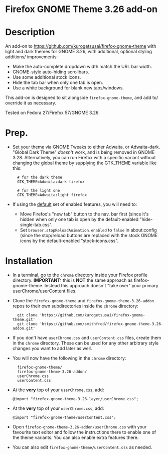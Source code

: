 Firefox GNOME Theme 3.26 add-on
===============================


Description
===========

An add-on to <https://github.com/kurogetsusai/firefox-gnome-theme> with light
and dark themes for GNOME 3.26, with additional, optional styling additions/
improvements:

* Make the auto-complete dropdown width match the URL bar width.
* GNOME-style auto-hiding scrollbars.
* Use some additional stock icons.
* Hide the tab bar when only one tab is open.
* Use a white background for blank new tabs/windows.

This add-on is designed to sit alongside `firefox-gnome-theme`, and add to/
override it as necessary.

Tested on Fedora 27/Firefox 57/GNOME 3.26.


Prep.
=====

* Set your theme via GNOME Tweaks to either Adwaita, or Adwaita-dark. "Global
  Dark Theme" *doesn't* work, and is being removed in GNOME 3.28. Alternatively,
  you can run Firefox with a specific variant without changing the global theme
  by supplying the GTK_THEME variable like this:

        # for the dark theme
        GTK_THEME=Adwaita:dark firefox
    
        # for the light one
        GTK_THEME=Adwaita:light firefox

* If using the <u>default</u> set of enabled features, you will need to:
    * Move Firefox's "new tab" button to the nav. bar first (since it's hidden
      when only one tab is open by the default-enabled "hide-single-tab.css".
    * Set `browser.stopReloadAnimation.enabled` to `false` in about:config
      (since the stop/reload buttons are replaced with the stock GNOME icons
      by the default-enabled "stock-icons.css".


Installation
============

* In a terminal, go to the `chrome` directory inside your Firefox profile
  directory. **IMPORTANT:** this is **NOT** the same approach
  as firefox-gnome-theme. Instead this approach doesn't "take over" your primary
  userChrome/userContent files.
* Clone the `firefox-gnome-theme` and `firefox-gnome-theme-3.26-addon` repos to
  their own subdirectories inside the `chrome` directory:

    	git clone 'https://github.com/kurogetsusai/firefox-gnome-theme.git'
    	git clone 'https://github.com/smithfred/firefox-gnome-theme-3.26-addon.git'

* If you don't have `userChrome.css` and  `userContent.css` files, create them
  in the `chrome` directory. These can be used for any other arbitrary style
  changes you want to add later as well.

* You will now have the following in the `chrome` directory:

        firefox-gnome-theme/
        firefox-gnome-theme-3.26-addon/
        userChrome.css
        userContent.css

* At the **very** top of your `userChrome.css`, add:

    `@import "firefox-gnome-theme-3.26-layer/userChrome.css";`

* At the **very** top of your `userChrome.css`, add:

    `@import "firefox-gnome-theme/userContent.css";`

* Open `firefox-gnome-theme-3.26-addon/userChrome.css` with your favourite text
  editor and follow the instructions there to enable one of the theme variants.
  You can also enable extra features there.

* You can also edit `firefox-gnome-theme/userContent.css` as needed.

